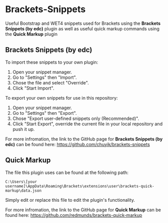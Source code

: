 # Brackets-Snippets
Useful Bootstrap and WET4 snippets used for Brackets using the **Brackets Snippets (by edc)** plugin as well as useful quick markup commands using the **Quick Markup** plugin

## Brackets Snippets (by edc)
To import these snippets to your own plugin:

1. Open your snippet manager.
2. Go to "Settings" then "Import".
3. Chose the file and select "Override".
4. Click "Start Import".

To export your own snippets for use in this repository:

1. Open your snippet manager.
2. Go to "Settings" then "Export".
3. Chose "Export user-defined snippets only (Recommended)".
4. Click "Start Export", override the current file in your local repository and push it up.

For more infromation, the link to the GitHub page for **Brackets Snippets (by edc)** can be found here: https://github.com/chuyik/brackets-snippets

## Quick Markup
The file this plugin uses can be found at the following path:

    C:\Users\[your username]\AppData\Roaming\Brackets\extensions\user\brackets-quick-markup\data.json

Simply edit or replace this file to edit the plugin's functionality.

For more infromation, the link to the GitHub page for **Quick Markup** can be found here: https://github.com/redmunds/brackets-quick-markup